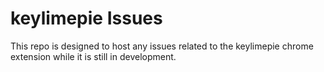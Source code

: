keylimepie Issues
=====

This repo is designed to host any issues related to the keylimepie chrome extension while it is still in development.
